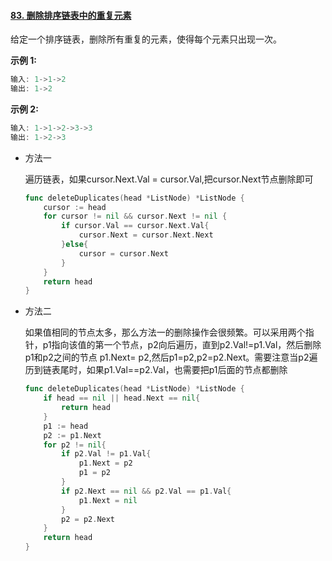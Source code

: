 #### [83. 删除排序链表中的重复元素](https://leetcode-cn.com/problems/remove-duplicates-from-sorted-list/)

给定一个排序链表，删除所有重复的元素，使得每个元素只出现一次。

**示例 1:**

```js
输入: 1->1->2
输出: 1->2
```

**示例 2:**

```js
输入: 1->1->2->3->3
输出: 1->2->3
```

- 方法一

  遍历链表，如果cursor.Next.Val = cursor.Val,把cursor.Next节点删除即可

  ```go
  func deleteDuplicates(head *ListNode) *ListNode {
      cursor := head
      for cursor != nil && cursor.Next != nil {
          if cursor.Val == cursor.Next.Val{
              cursor.Next = cursor.Next.Next
          }else{
              cursor = cursor.Next
          }
      }
      return head
  }
  ```

- 方法二

  如果值相同的节点太多，那么方法一的删除操作会很频繁。可以采用两个指针，p1指向该值的第一个节点，p2向后遍历，直到p2.Val!=p1.Val，然后删除p1和p2之间的节点 p1.Next= p2,然后p1=p2,p2=p2.Next。需要注意当p2遍历到链表尾时，如果p1.Val==p2.Val，也需要把p1后面的节点都删除

  ```go
  func deleteDuplicates(head *ListNode) *ListNode {
      if head == nil || head.Next == nil{
          return head
      }
      p1 := head
      p2 := p1.Next
      for p2 != nil{
          if p2.Val != p1.Val{
              p1.Next = p2
              p1 = p2 
          }
          if p2.Next == nil && p2.Val == p1.Val{
              p1.Next = nil
          }
          p2 = p2.Next
      }
      return head
  }
  ```